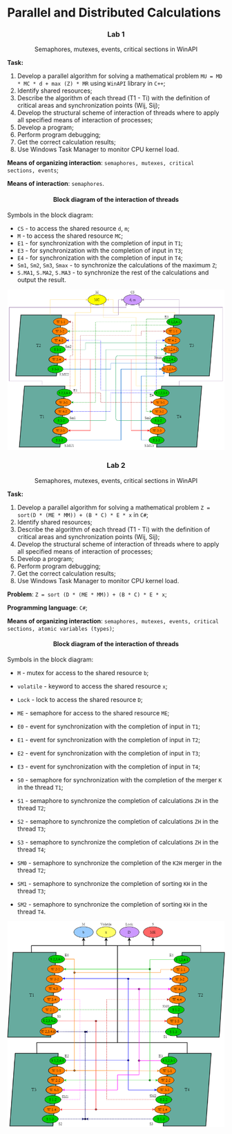 # Parallel and Distributed Calculations

<h3 align="center">Lab 1</h3>

<p align="center">Semaphores, mutexes, events, critical sections in WinAPI</p>

<b>Task:</b> 

1. Develop a parallel algorithm for solving a mathematical problem `MU = MD * MC * d + max (Z) * MR` using `WinAPI` library in `C++`;
2. Identify shared resources;
3. Describe the algorithm of each thread (T1 - Ti) with the definition of critical areas and synchronization points (Wij, Sij);
4. Develop the structural scheme of interaction of threads where to apply all specified means of interaction of processes;
5. Develop a program;
6. Perform program debugging;
7. Get the correct calculation results;
8. Use Windows Task Manager to monitor CPU kernel load.

**Means of organizing interaction**: `semaphores, mutexes, critical sections, events`;

**Means of interaction**: `semaphores`.

<h4 align="center">Block diagram of the interaction of threads</h4>

Symbols in the block diagram:
	
* `CS` - to access the shared resource `d`, `m`;
* `M` - to access the shared resource `MC`;
* `E1` - for synchronization with the completion of input in `T1`;
* `E3` - for synchronization with the completion of input in `T3`;
* `E4` - for synchronization with the completion of input in `T4`;
* `Sm1`, `Sm2`, `Sm3`, `Smax` - to synchronize the calculations of the maximum `Z`;
* `S.MA1`, `S.MA2`, `S.MA3` - to synchronize the rest of the calculations and output the result.

<p align="center">
    <img src="img/diagram1.png" alt="Block Diagram">
</p>


<h3 align="center">Lab 2</h3>

<p align="center">Semaphores, mutexes, events, critical sections in WinAPI</p>

<b>Task:</b> 

1. Develop a parallel algorithm for solving a mathematical problem `Z = sort(D * (ME * MM)) + (B * C) * E * x` in `C#`;
2. Identify shared resources;
3. Describe the algorithm of each thread (T1 - Ti) with the definition of critical areas and synchronization points (Wij, Sij);
4. Develop the structural scheme of interaction of threads where to apply all specified means of interaction of processes;
5. Develop a program;
6. Perform program debugging;
7. Get the correct calculation results;
8. Use Windows Task Manager to monitor CPU kernel load.

**Problem**: `Z = sort (D * (ME * MM)) + (B * C) * E * x`;

**Programming language**: `C#`;

**Means of organizing interaction**: `semaphores, mutexes, events, critical sections, atomic variables (types)`;

<h4 align="center">Block diagram of the interaction of threads</h4>

Symbols in the block diagram:
* `M` - mutex for access to the shared resource `b`;
* `volatile` - keyword to access the shared resource `x`;
* `Lock` - lock to access the shared resource `D`;
* `ME` - semaphore for access to the shared resource `ME`;


* `E0` - event for synchronization with the completion of input in `T1`;
* `E1` - event for synchronization with the completion of input in `T2`;
* `E2` - event for synchronization with the completion of input in `T3`;
* `E3` - event for synchronization with the completion of input in `T4`;


* `S0` - semaphore for synchronization with the completion of the merger `K` in the thread `T1`;
* `S1` - semaphore to synchronize the completion of calculations `ZH` in the thread `T2`;
* `S2` - semaphore to synchronize the completion of calculations `ZH` in the thread `T3`;
* `S3` - semaphore to synchronize the completion of calculations `ZH` in the thread `T4`;


* `SM0` - semaphore to synchronize the completion of the `K2H` merger in the thread `T2`;
* `SM1` - semaphore to synchronize the completion of sorting `KH` in the thread `T3`;
* `SM2` - semaphore to synchronize the completion of sorting `KH` in the thread `T4`.

<p align="center">
    <img src="img/diagram2.png" alt="Block Diagram">
</p>


